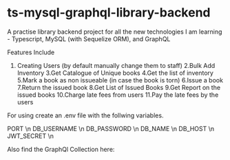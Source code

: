 # ts-mysql-graphql-library-backend
A practise library backend project for all the new technologies I am learning - Typescript, MySQL (with Sequelize ORM), and GraphQL

Features Include
1. Creating Users (by default manually change them to staff)
2.Bulk Add Inventory
3.Get Catalogue of Unique books
4.Get the list of inventory
5.Mark a book as non issueable (in case the book is torn)
6.Issue a book
7.Return the issued book
8.Get List of Issued Books
9.Get Report on the issued books
10.Charge late fees from users
11.Pay the late fees by the users

For using create an .env file with the follwing variables.

PORT \n
DB_USERNAME \n
DB_PASSWORD \n
DB_NAME \n
DB_HOST \n
JWT_SECRET \n

Also find the GraphQl Collection here: 
